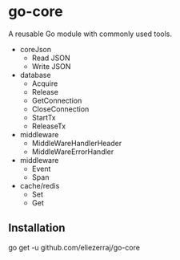 # go-core

A reusable Go module with commonly used tools.
- coreJson
    - Read JSON
    - Write JSON
- database
    - Acquire
    - Release
    - GetConnection
    - CloseConnection
    - StartTx
    - ReleaseTx
- middleware
    - MiddleWareHandlerHeader
    - MiddleWareErrorHandler
- middleware
    - Event
    - Span
- cache/redis
    - Set
    - Get

## Installation

go get -u github.com/eliezerraj/go-core
